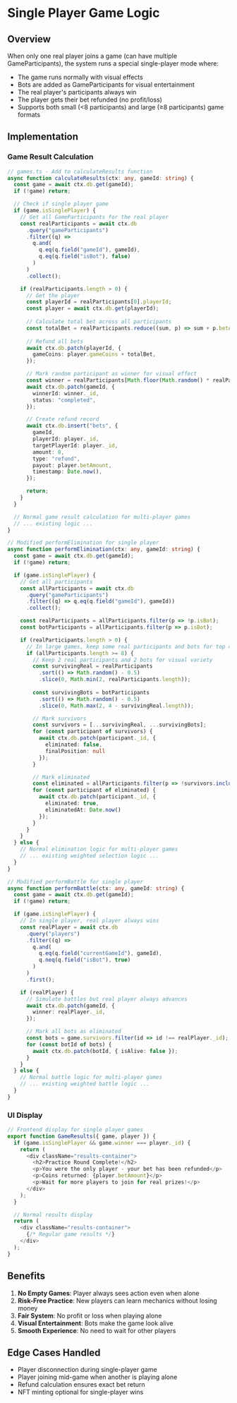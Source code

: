 # Single Player Game Logic

## Overview
When only one real player joins a game (can have multiple GameParticipants), the system runs a special single-player mode where:
- The game runs normally with visual effects
- Bots are added as GameParticipants for visual entertainment  
- The real player's participants always win
- The player gets their bet refunded (no profit/loss)
- Supports both small (<8 participants) and large (≥8 participants) game formats

## Implementation

### Game Result Calculation

```typescript
// games.ts - Add to calculateResults function
async function calculateResults(ctx: any, gameId: string) {
  const game = await ctx.db.get(gameId);
  if (!game) return;

  // Check if single player game
  if (game.isSinglePlayer) {
    // Get all GameParticipants for the real player
    const realParticipants = await ctx.db
      .query("gameParticipants")
      .filter((q) => 
        q.and(
          q.eq(q.field("gameId"), gameId),
          q.eq(q.field("isBot"), false)
        )
      )
      .collect();

    if (realParticipants.length > 0) {
      // Get the player
      const playerId = realParticipants[0].playerId;
      const player = await ctx.db.get(playerId);
      
      // Calculate total bet across all participants
      const totalBet = realParticipants.reduce((sum, p) => sum + p.betAmount, 0);
      
      // Refund all bets
      await ctx.db.patch(playerId, {
        gameCoins: player.gameCoins + totalBet,
      });

      // Mark random participant as winner for visual effect
      const winner = realParticipants[Math.floor(Math.random() * realParticipants.length)];
      await ctx.db.patch(gameId, {
        winnerId: winner._id,
        status: "completed",
      });

      // Create refund record
      await ctx.db.insert("bets", {
        gameId,
        playerId: player._id,
        targetPlayerId: player._id,
        amount: 0,
        type: "refund",
        payout: player.betAmount,
        timestamp: Date.now(),
      });

      return;
    }
  }

  // Normal game result calculation for multi-player games
  // ... existing logic ...
}

// Modified performElimination for single player
async function performElimination(ctx: any, gameId: string) {
  const game = await ctx.db.get(gameId);
  if (!game) return;

  if (game.isSinglePlayer) {
    // Get all participants
    const allParticipants = await ctx.db
      .query("gameParticipants")
      .filter((q) => q.eq(q.field("gameId"), gameId))
      .collect();

    const realParticipants = allParticipants.filter(p => !p.isBot);
    const botParticipants = allParticipants.filter(p => p.isBot);

    if (realParticipants.length > 0) {
      // In large games, keep some real participants and bots for top 4
      if (allParticipants.length >= 8) {
        // Keep 2 real participants and 2 bots for visual variety
        const survivingReal = realParticipants
          .sort(() => Math.random() - 0.5)
          .slice(0, Math.min(2, realParticipants.length));
        
        const survivingBots = botParticipants
          .sort(() => Math.random() - 0.5)
          .slice(0, Math.max(2, 4 - survivingReal.length));

        // Mark survivors
        const survivors = [...survivingReal, ...survivingBots];
        for (const participant of survivors) {
          await ctx.db.patch(participant._id, { 
            eliminated: false,
            finalPosition: null 
          });
        }

        // Mark eliminated
        const eliminated = allParticipants.filter(p => !survivors.includes(p));
        for (const participant of eliminated) {
          await ctx.db.patch(participant._id, { 
            eliminated: true,
            eliminatedAt: Date.now()
          });
        }
      }
    }
  } else {
    // Normal elimination logic for multi-player games
    // ... existing weighted selection logic ...
  }
}

// Modified performBattle for single player
async function performBattle(ctx: any, gameId: string) {
  const game = await ctx.db.get(gameId);
  if (!game) return;

  if (game.isSinglePlayer) {
    // In single player, real player always wins
    const realPlayer = await ctx.db
      .query("players")
      .filter((q) => 
        q.and(
          q.eq(q.field("currentGameId"), gameId),
          q.neq(q.field("isBot"), true)
        )
      )
      .first();

    if (realPlayer) {
      // Simulate battles but real player always advances
      await ctx.db.patch(gameId, {
        winner: realPlayer._id,
      });

      // Mark all bots as eliminated
      const bots = game.survivors.filter(id => id !== realPlayer._id);
      for (const botId of bots) {
        await ctx.db.patch(botId, { isAlive: false });
      }
    }
  } else {
    // Normal battle logic for multi-player games
    // ... existing weighted battle logic ...
  }
}
```

### UI Display

```typescript
// Frontend display for single player games
export function GameResults({ game, player }) {
  if (game.isSinglePlayer && game.winner === player._id) {
    return (
      <div className="results-container">
        <h2>Practice Round Complete!</h2>
        <p>You were the only player - your bet has been refunded</p>
        <p>Coins returned: {player.betAmount}</p>
        <p>Wait for more players to join for real prizes!</p>
      </div>
    );
  }

  // Normal results display
  return (
    <div className="results-container">
      {/* Regular game results */}
    </div>
  );
}
```

## Benefits

1. **No Empty Games**: Player always sees action even when alone
2. **Risk-Free Practice**: New players can learn mechanics without losing money
3. **Fair System**: No profit or loss when playing alone
4. **Visual Entertainment**: Bots make the game look alive
5. **Smooth Experience**: No need to wait for other players

## Edge Cases Handled

- Player disconnection during single-player game
- Player joining mid-game when another is playing alone
- Refund calculation ensures exact bet return
- NFT minting optional for single-player wins